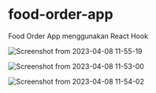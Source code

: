 # food-order-app

Food Order App menggunakan React Hook 

![Screenshot from 2023-04-08 11-55-19](https://user-images.githubusercontent.com/74364395/230703868-9548d96f-cc6d-4ea7-be3c-7461723f0d21.png)


![Screenshot from 2023-04-08 11-53-00](https://user-images.githubusercontent.com/74364395/230703825-3ed9d5db-393c-44d3-af84-41faae0c8a88.png)

![Screenshot from 2023-04-08 11-54-02](https://user-images.githubusercontent.com/74364395/230703876-8db478fe-4e9b-46fe-a649-3e5c5bbdc7d8.png)
